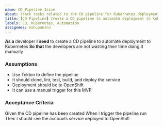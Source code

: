 ```yaml
---
name: CD Pipeline Issue
about: Track tasks related to the CD pipeline for Kubernetes deployment
title: [CD Pipeline] Create a CD pipeline to automate deployment to Kubernetes
labels: CD, Kubernetes, Automation
assignees: manupanand
---
```


**As a** developer
**I need** to create a CD pipeline to automate deployment to Kubernetes
**So that** the developers are not wasting their time doing it manually
### Assumptions
* Use Tekton to define the pipeline
* It should clone, lint, test, build, and deploy the service
* Deployment should be to OpenShift
* It can use a manual trigger for this MVP
### Acceptance Criteria
Given the CD pipeline has been created
When I trigger the pipeline run
Then I should see the accounts service deployed to OpenShift

